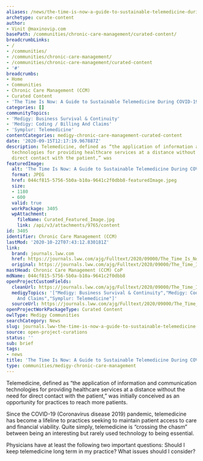 ```yaml
---
aliases: /news/the-time-is-now-a-guide-to-sustainable-telemedicine-during-covid-19-and-beyond
archetype: curate-content
author:
- Vinit @maxinovip.com
basePath: /communities/chronic-care-management/curated-content/
breadcrumbLinks:
- /
- /communities/
- /communities/chronic-care-management/
- /communities/chronic-care-management/curated-content
- '#'
breadcrumbs:
- Home
- Communities
- Chronic Care Management (CCM)
- Curated Content
- 'The Time Is Now: A Guide to Sustainable Telemedicine During COVID-19 and Beyond'
categories: []
communityTopics:
- 'Medigy: Business Survival & Continuity'
- 'Medigy: Coding / Billing And Claims'
- 'Symplur: Telemedicine'
contentCategories: medigy-chronic-care-management-curated-content
date: '2020-09-15T12:17:19.967887Z'
description: Telemedicine, defined as “the application of information and communication
  technologies for providing healthcare services at a distance without the need for
  direct contact with the patient,” was
featuredImage:
  alt: 'The Time Is Now: A Guide to Sustainable Telemedicine During COVID-19 and Beyond'
  format: JPEG
  href: 044cf815-5756-5b0a-b10a-9641c2f0dbb8-featuredImage.jpeg
  size:
  - 1180
  - 600
  valid: true
  workPackage: 3405
  wpAttachment:
    fileName: Curated_Featured_Image.jpg
    link: /api/v3/attachments/9765/content
id: 3405
identifier: Chronic Care Management (CCM)
lastMod: '2020-10-22T07:43:12.830181Z'
link:
  brand: journals.lww.com
  href: https://journals.lww.com/ajg/Fulltext/2020/09000/The_Time_Is_Now__A_Guide_to_Sustainable.6.aspx
  original: https://journals.lww.com/ajg/Fulltext/2020/09000/The_Time_Is_Now__A_Guide_to_Sustainable.6.aspx
mastHead: Chronic Care Management (CCM) CoP
mdName: 044cf815-5756-5b0a-b10a-9641c2f0dbb8
openProjectCustomFields:
  cleanUrl: https://journals.lww.com/ajg/Fulltext/2020/09000/The_Time_Is_Now__A_Guide_to_Sustainable.6.aspx
  medigyTopics: '["Medigy: Business Survival & Continuity","Medigy: Coding / Billing
    And Claims","Symplur: Telemedicine"]'
  sourceUrl: https://journals.lww.com/ajg/Fulltext/2020/09000/The_Time_Is_Now__A_Guide_to_Sustainable.6.aspx
openProjectWorkPackageType: Curated Content
owlType: Medigy Communities
searchCategory: News
slug: journals.lww-the-time-is-now-a-guide-to-sustainable-telemedicine-during-covid-19-and-beyond
source: open-project-curations
status: ''
sub: brief
tags:
- news
title: 'The Time Is Now: A Guide to Sustainable Telemedicine During COVID-19 and Beyond'
type: communities/medigy-chronic-care-management
---
```


<p>Telemedicine, defined as “the application of information and communication technologies for providing healthcare services at a distance without the need for direct contact with the patient,” was initially conceived as an opportunity for practices to reach more patients.</p><p>Since the COVID-19 (Coronavirus disease 2019) pandemic, telemedicine has become a lifeline to practices seeking to maintain patient access to care and financial viability. Quite simply, telemedicine is “crossing the chasm” between being an interesting but rarely used technology to being essential.</p><p>Physicians have at least the following two important questions: Should I keep telemedicine long term in my practice? What issues should I consider?</p>